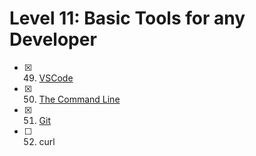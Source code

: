 # Level 11: Basic Tools for any Developer

- [x] 49. [VSCode](./49-vscode.md)
- [x] 50. [The Command Line](./50-cli.md)
- [x] 51. [Git](./51.git.md)
- [ ] 52. curl
